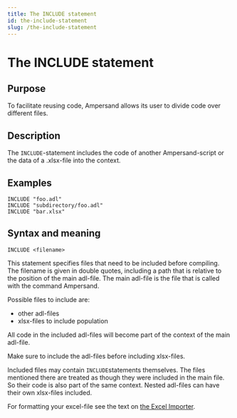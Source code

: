 ```yaml
---
title: The INCLUDE statement
id: the-include-statement
slug: /the-include-statement
---
```

# The INCLUDE statement

## Purpose

To facilitate reusing code, Ampersand allows its user to divide code over different files.

## Description

The `INCLUDE`-statement includes the code of another Ampersand-script or the data of a .xlsx-file into the context.

## Examples

```text
INCLUDE "foo.adl"
INCLUDE "subdirectory/foo.adl"
INCLUDE "bar.xlsx"
```

## Syntax and meaning

```text
INCLUDE <filename>
```

This statement specifies files that need to be included before compiling. The filename is given in double quotes, including a path that is relative to the position of the main adl-file. The main adl-file is the file that is called with the command Ampersand.

Possible files to include are:

* other adl-files 
* xlsx-files to include population 

All code in the included adl-files will become part of the context of the main adl-file.

Make sure to include the adl-files before including xlsx-files.

Included files may contain `INCLUDE`statements themselves. The files mentioned there are treated as though they were included in the main file. So their code is also part of the same context. Nested adl-files can have their own xlsx-files included.

For formatting your excel-file see the text on [the Excel Importer](../../the-excel-importer.md).

